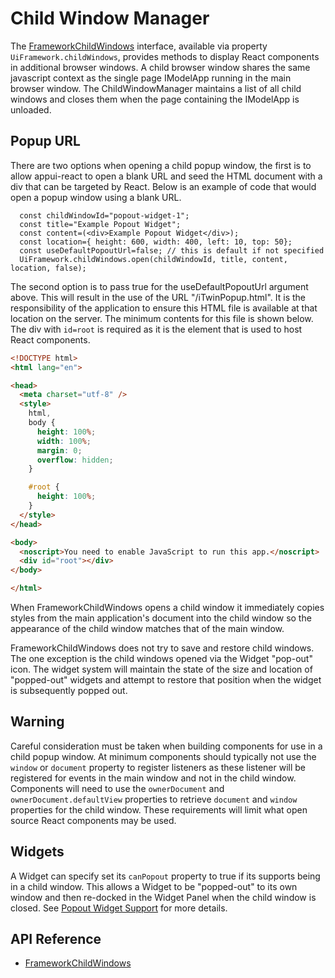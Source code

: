 # Child Window Manager

The [FrameworkChildWindows]($appui-react) interface, available via property `UiFramework.childWindows`, provides methods to display React components in additional browser windows. A child browser window shares the same javascript context as the single page IModelApp running in the main browser window. The ChildWindowManager maintains a list of all child windows and closes them when the page containing the IModelApp is unloaded.

## Popup URL

There are two options when opening a child popup window, the first is to allow appui-react to open a blank URL and seed the HTML document with a div that can be targeted by React. Below is an example of code that would open a popup window using a blank URL.

```tsx
  const childWindowId="popout-widget-1";
  const title="Example Popout Widget";
  const content=(<div>Example Popout Widget</div>);
  const location={ height: 600, width: 400, left: 10, top: 50};
  const useDefaultPopoutUrl=false; // this is default if not specified
  UiFramework.childWindows.open(childWindowId, title, content, location, false);
```

The second option is to pass true for the useDefaultPopoutUrl argument above. This will result in the use of the URL "/iTwinPopup.html". It is the responsibility of the application to ensure this HTML file is available at that location on the server. The minimum contents for this file is shown below. The div with `id=root` is required as it is the element that is used to host React components.

```html
<!DOCTYPE html>
<html lang="en">

<head>
  <meta charset="utf-8" />
  <style>
    html,
    body {
      height: 100%;
      width: 100%;
      margin: 0;
      overflow: hidden;
    }

    #root {
      height: 100%;
    }
  </style>
</head>

<body>
  <noscript>You need to enable JavaScript to run this app.</noscript>
  <div id="root"></div>
</body>

</html>
```

When FrameworkChildWindows opens a child window it immediately copies styles from the main application's document into the child window so the appearance of the child window matches that of the main window.

FrameworkChildWindows does not try to save and restore child windows. The one exception is the child windows opened via the Widget "pop-out" icon. The widget system will maintain the state of the size and location of "popped-out" widgets and attempt to restore that position when the widget is subsequently popped out.

## Warning

Careful consideration must be taken when building components for use in a child popup window. At minimum components should typically not use the `window` or `document` property to register listeners as these listener will be registered for events in the main window and not in the child window. Components will need to use the `ownerDocument` and `ownerDocument.defaultView` properties to retrieve `document` and `window` properties for the child window. These requirements will limit what open source React components may be used.

## Widgets

A Widget can specify set its `canPopout` property to true if its supports being in a child window. This allows a Widget to be "popped-out" to its own window and then re-docked in the Widget Panel when the child window is closed. See [Popout Widget Support](../../ui/appui-react/Widgets.md#popout-widget-support) for more details.

## API Reference

- [FrameworkChildWindows]($appui-react:FrameworkChildWindows)
